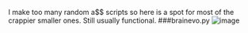 I make too many random a$$ scripts so here is a spot for most of the crappier smaller ones. Still usually functional.
###brainevo.py
![image](https://github.com/Drlordbasil/RandomAIAutomationScripts/assets/126736516/2c7fdd63-bb7b-4030-95c5-4921665d882f)

####

